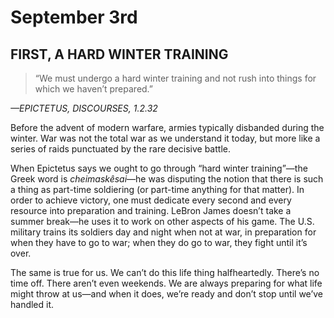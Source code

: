 # September 3rd
## FIRST, A HARD WINTER TRAINING

> “We must undergo a hard winter training and not rush into things for which we haven’t prepared.”

*—EPICTETUS, DISCOURSES, 1.2.32*

Before the advent of modern warfare, armies typically disbanded during the winter. War was not the total war as we understand it today, but more like a series of raids punctuated by the rare decisive battle.

When Epictetus says we ought to go through “hard winter training”—the Greek word is *cheimaskêsai*—he was disputing the notion that there is such a thing as part-time soldiering (or part-time anything for that matter). In order to achieve victory, one must dedicate every second and every resource into preparation and training. LeBron James doesn’t take a summer break—he uses it to work on other aspects of his game. The U.S. military trains its soldiers day and night when not at war, in preparation for when they have to go to war; when they do go to war, they fight until it’s over.

The same is true for us. We can’t do this life thing halfheartedly. There’s no time off. There aren’t even weekends. We are always preparing for what life might throw at us—and when it does, we’re ready and don’t stop until we’ve handled it.

